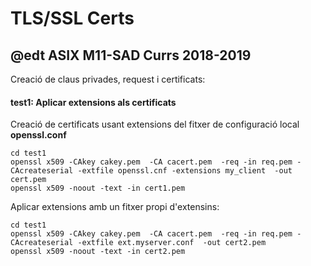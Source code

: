 # TLS/SSL Certs
## @edt ASIX M11-SAD Currs 2018-2019


Creació de claus privades, request i certificats:



#### test1: Aplicar extensions als certificats

Creació de certificats usant extensions del fitxer de configuració local **openssl.conf**
```
cd test1
openssl x509 -CAkey cakey.pem  -CA cacert.pem  -req -in req.pem -CAcreateserial -extfile openssl.cnf -extensions my_client  -out cert.pem
openssl x509 -noout -text -in cert1.pem 
```

Aplicar extensions amb un fitxer propi d'extensins:
```
cd test1
openssl x509 -CAkey cakey.pem  -CA cacert.pem  -req -in req.pem -CAcreateserial -extfile ext.myserver.conf  -out cert2.pem
openssl x509 -noout -text -in cert2.pem
```



